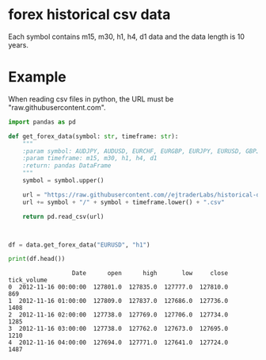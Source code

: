 # forex historical csv data
Each symbol contains m15, m30, h1, h4, d1 data and the data length is 10 years.

# Example
When reading csv files in python, the URL must be "raw.githubusercontent.com".
```python
import pandas as pd

def get_forex_data(symbol: str, timeframe: str):
    """
    :param symbol: AUDJPY, AUDUSD, EURCHF, EURGBP, EURJPY, EURUSD, GBPJPY, GBPUSD, USDCAD, USDCHF, USDJPY, XAUUSD
    :param timeframe: m15, m30, h1, h4, d1
    :return: pandas DataFrame
    """
    symbol = symbol.upper()

    url = "https://raw.githubusercontent.com//ejtraderLabs/historical-data/main/"
    url += symbol + "/" + symbol + timeframe.lower() + ".csv"

    return pd.read_csv(url)



df = data.get_forex_data("EURUSD", "h1")

print(df.head())
```
```
                  Date      open      high       low     close  tick_volume
0  2012-11-16 00:00:00  127801.0  127835.0  127777.0  127810.0          869
1  2012-11-16 01:00:00  127809.0  127837.0  127686.0  127736.0         1408
2  2012-11-16 02:00:00  127738.0  127769.0  127706.0  127734.0         1285
3  2012-11-16 03:00:00  127738.0  127762.0  127673.0  127695.0         1210
4  2012-11-16 04:00:00  127694.0  127771.0  127641.0  127724.0         1487
```
